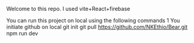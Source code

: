 Welcome to this repo.
I used vite+React+firebase

You can run this project on local using the following commands
1 You initiate github on local
 git init
 git pull https://github.com/NKEthio/Bear.git
 npm run dev
